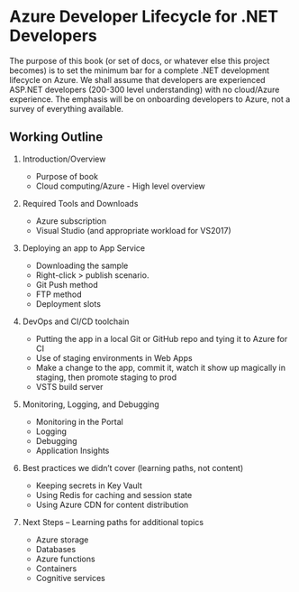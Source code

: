 # Azure Developer Lifecycle for .NET Developers

The purpose of this book (or set of docs, or whatever else this project becomes) is to set the minimum bar for a complete .NET development lifecycle on Azure. We shall assume that developers are experienced ASP.NET developers (200-300 level understanding) with no cloud/Azure experience. The emphasis will be on onboarding developers to Azure, not a survey of everything available.  

## Working Outline

1. Introduction/Overview
    * Purpose of book
    * Cloud computing/Azure - High level overview
     
2. Required Tools and Downloads
    * Azure subscription 
    * Visual Studio (and appropriate workload for VS2017)

3. Deploying an app to App Service
    * Downloading the sample
    * Right-click > publish scenario.
    * Git Push method
    * FTP method
    * Deployment slots

4. DevOps and CI/CD toolchain 
    * Putting the app in a local Git or GitHub repo and tying it to Azure for CI
    * Use of staging environments in Web Apps 
    * Make a change to the app, commit it, watch it show up magically in staging, then promote staging to prod
    * VSTS build server

5. Monitoring, Logging, and Debugging
    * Monitoring in the Portal 
    * Logging
    * Debugging
    * Application Insights

6. Best practices we didn’t cover (learning paths, not content)
    * Keeping secrets in Key Vault
    * Using Redis for caching and session state
    * Using Azure CDN for content distribution

7.	Next Steps – Learning paths for additional topics
    * Azure storage
    * Databases
    * Azure functions
    * Containers
    * Cognitive services
